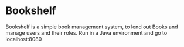 # Bookshelf

Bookshelf is a simple book management system, to lend out Books and manage users and their roles.
Run in a Java environment and go to localhost:8080 
